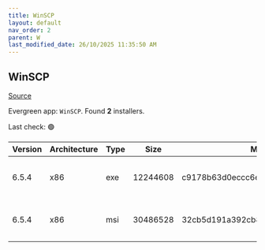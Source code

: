 ```yaml
---
title: WinSCP
layout: default
nav_order: 2
parent: W
last_modified_date: 26/10/2025 11:35:50 AM
---
```


## WinSCP

[Source](https://winscp.net/)

Evergreen app: `WinSCP`. Found **2** installers.

Last check: 🟢

| Version | Architecture | Type | Size     | Md5                              | FileName               | URI                                                                                                                                                                                                |
| ------- | ------------ | ---- | -------- | -------------------------------- | ---------------------- | -------------------------------------------------------------------------------------------------------------------------------------------------------------------------------------------------- |
| 6.5.4   | x86          | exe  | 12244608 | c9178b63d0eccc6e4ef93053d8ebf632 | WinSCP-6.5.4-Setup.exe | [https://ixpeering.dl.sourceforge.net/project/winscp/WinSCP/6.5.4/WinSCP-6.5.4-Setup.exe?viasf=1](https://ixpeering.dl.sourceforge.net/project/winscp/WinSCP/6.5.4/WinSCP-6.5.4-Setup.exe?viasf=1) |
| 6.5.4   | x86          | msi  | 30486528 | 32cb5d191a392cb8a567b649f5a420f2 | WinSCP-6.5.4.msi       | [https://ixpeering.dl.sourceforge.net/project/winscp/WinSCP/6.5.4/WinSCP-6.5.4.msi?viasf=1](https://ixpeering.dl.sourceforge.net/project/winscp/WinSCP/6.5.4/WinSCP-6.5.4.msi?viasf=1)             |
